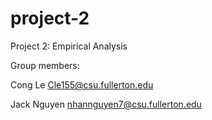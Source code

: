# project-2
Project 2: Empirical Analysis

Group members:

Cong Le Cle155@csu.fullerton.edu

Jack Nguyen nhannguyen7@csu.fullerton.edu
